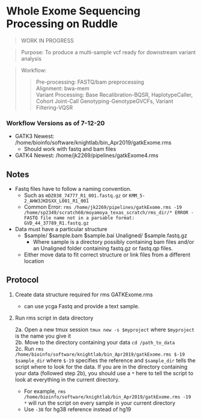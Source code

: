 # Whole Exome Sequencing Processing on Ruddle
>WORK IN PROGRESS

> Purpose: To produce a multi-sample vcf ready for downstream variant analysis<br>

> Workflow:
>> Pre-processing: FASTQ/bam preprocessing<br>
>> Alignment: bwa-mem<br>
>> Variant Processing: Base Recalibration-BQSR, HaplotypeCaller, Cohort Joint-Call Genotyping-GenotypeGVCFs, Variant Filtering-VQSR<br>

### Workflow Versions as of 7-12-20
- GATK3 Newest: /home/bioinfo/software/knightlab/bin_Apr2019/gatkExome.rms
  - Should work with fastq and bam files
- GATK4 Newest: /home/jk2269/pipelines/gatkExome4.rms

## Notes
- Fastq files have to follow a naming convention.
  - Such as `mDZ038_74777_R1_001.fastq.gz` or `KMM_5-2_AHW3JKDSXX_L001_R1_001`
  - Common Error:  `rms /home/jk2269/pipelines/gatkExome.rms -19 /home/sp2349/scratch60/moyamoya_texas_scratch/rms_dir/* ERROR - FASTQ file name not in a parsable format: GVD_44_37789_R1.fastq.gz`
- Data must have a particular structure
  - $sample/ $sample.bam $sample.bai Unaligned/ $sample.fastq.gz
    - Where sample is a directory possibly containing bam files and/or an Unaligned folder containing fastq.gz or fastq.qp files.
  - Either move data to fit correct structure or link files from a different location
  
## Protocol

1. Create data structure required for rms GATKExome.rms

    - can use ycga Fastq and provide a text sample. 

2. Run rms script in data directory

    2a. Open a new tmux session `tmux new -s $myproject` where `$myproject` is the name you give it<br>
    2b. Move to the directory containing your data `cd /path_to_data`<br>
    2c. Run `rms /home/bioinfo/software/knightlab/bin_Apr2019/gatkExome.rms $-19 $sample_dir` where `$-19` specifies the reference and `$sample_dir` tells the script where to look for the data. If you are in the directory containing your data (followed step 2b), you should use a `*` here to tell the script to look at everything in the current directory.<br>
    
      - For example, `rms /home/bioinfo/software/knightlab/bin_Apr2019/gatkExome.rms -19 *` will run the script on every sample in your current directory<br>
      - Use `-38` for hg38 reference instead of hg19
